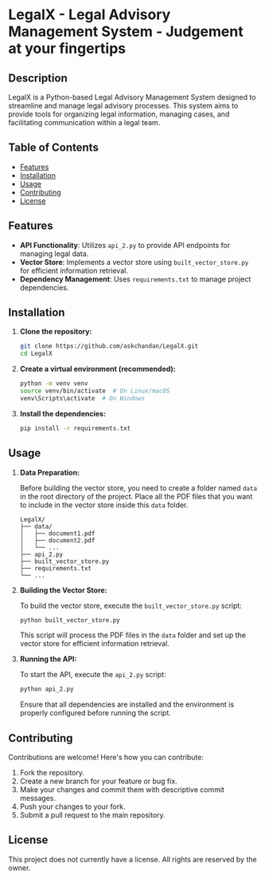 # LegalX - Legal Advisory Management System - Judgement at your fingertips

## Description

LegalX is a Python-based Legal Advisory Management System designed to streamline and manage legal advisory processes. This system aims to provide tools for organizing legal information, managing cases, and facilitating communication within a legal team.

## Table of Contents

- [Features](#features)
- [Installation](#installation)
- [Usage](#usage)
- [Contributing](#contributing)
- [License](#license)

## Features

- **API Functionality**: Utilizes `api_2.py` to provide API endpoints for managing legal data.
- **Vector Store**: Implements a vector store using `built_vector_store.py` for efficient information retrieval.
- **Dependency Management**: Uses `requirements.txt` to manage project dependencies.

## Installation

1.  **Clone the repository:**

    ```bash
    git clone https://github.com/askchandan/LegalX.git
    cd LegalX
    ```

2.  **Create a virtual environment (recommended):**

    ```bash
    python -m venv venv
    source venv/bin/activate  # On Linux/macOS
    venv\Scripts\activate  # On Windows
    ```

3.  **Install the dependencies:**

    ```bash
    pip install -r requirements.txt
    ```

## Usage

1.  **Data Preparation:**

    Before building the vector store, you need to create a folder named `data` in the root directory of the project. Place all the PDF files that you want to include in the vector store inside this `data` folder.

    ```
    LegalX/
    ├── data/
    │   ├── document1.pdf
    │   ├── document2.pdf
    │   └── ...
    ├── api_2.py
    ├── built_vector_store.py
    ├── requirements.txt
    └── ...
    ```

2.  **Building the Vector Store:**

    To build the vector store, execute the `built_vector_store.py` script:

    ```bash
    python built_vector_store.py
    ```

    This script will process the PDF files in the `data` folder and set up the vector store for efficient information retrieval.

3.  **Running the API:**

    To start the API, execute the `api_2.py` script:

    ```bash
    python api_2.py
    ```

    Ensure that all dependencies are installed and the environment is properly configured before running the script.


## Contributing

Contributions are welcome! Here's how you can contribute:

1.  Fork the repository.
2.  Create a new branch for your feature or bug fix.
3.  Make your changes and commit them with descriptive commit messages.
4.  Push your changes to your fork.
5.  Submit a pull request to the main repository.

## License

This project does not currently have a license. All rights are reserved by the owner.
